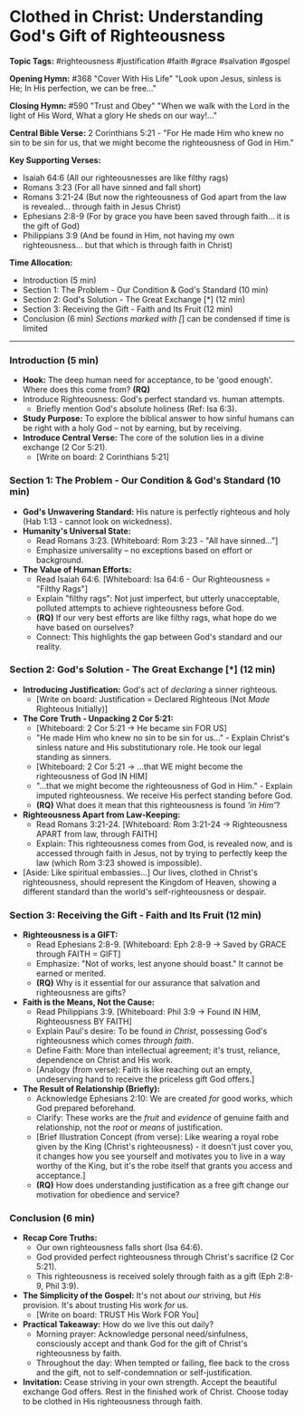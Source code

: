 # Clothed in Christ: Understanding God's Gift of Righteousness

**Topic Tags:** #righteousness #justification #faith #grace #salvation #gospel

**Opening Hymn:** #368 "Cover With His Life"
"Look upon Jesus, sinless is He; In His perfection, we can be free..."

**Closing Hymn:** #590 "Trust and Obey"
"When we walk with the Lord in the light of His Word, What a glory He sheds on our way!..."

**Central Bible Verse:** 2 Corinthians 5:21 - "For He made Him who knew no sin to be sin for us, that we might become the righteousness of God in Him."

**Key Supporting Verses:**
*   Isaiah 64:6 (All our righteousnesses are like filthy rags)
*   Romans 3:23 (For all have sinned and fall short)
*   Romans 3:21-24 (But now the righteousness of God apart from the law is revealed... through faith in Jesus Christ)
*   Ephesians 2:8-9 (For by grace you have been saved through faith... it is the gift of God)
*   Philippians 3:9 (And be found in Him, not having my own righteousness... but that which is through faith in Christ)

**Time Allocation:**
- Introduction (5 min)
- Section 1: The Problem - Our Condition & God's Standard (10 min)
- Section 2: God's Solution - The Great Exchange [*] (12 min)
- Section 3: Receiving the Gift - Faith and Its Fruit (12 min)
- Conclusion (6 min)
*Sections marked with [*] can be condensed if time is limited

---

### Introduction (5 min)

-   **Hook:** The deep human need for acceptance, to be 'good enough'. Where does this come from? **(RQ)**
-   Introduce Righteousness: God's perfect standard vs. human attempts.
    -   Briefly mention God's absolute holiness (Ref: Isa 6:3).
-   **Study Purpose:** To explore the biblical answer to how sinful humans can be right with a holy God – not by earning, but by receiving.
-   **Introduce Central Verse:** The core of the solution lies in a divine exchange (2 Cor 5:21).
    -   [Write on board: 2 Corinthians 5:21]

### Section 1: The Problem - Our Condition & God's Standard (10 min)

-   **God's Unwavering Standard:** His nature is perfectly righteous and holy (Hab 1:13 - cannot look on wickedness).
-   **Humanity's Universal State:**
    -   Read Romans 3:23. [Whiteboard: Rom 3:23 - "All have sinned..."]
    -   Emphasize universality – no exceptions based on effort or background.
-   **The Value of Human Efforts:**
    -   Read Isaiah 64:6. [Whiteboard: Isa 64:6 - Our Righteousness = "Filthy Rags"]
    -   Explain "filthy rags": Not just imperfect, but utterly unacceptable, polluted attempts to achieve righteousness before God.
    -   **(RQ)** If our very best efforts are like filthy rags, what hope do we have based on ourselves?
    -   Connect: This highlights the gap between God's standard and our reality.

### Section 2: God's Solution - The Great Exchange [*] (12 min)

-   **Introducing Justification:** God's act of *declaring* a sinner righteous.
    -   [Write on board: Justification = Declared Righteous (Not *Made* Righteous Initially)]
-   **The Core Truth - Unpacking 2 Cor 5:21:**
    -   [Whiteboard: 2 Cor 5:21 -> He became sin FOR US]
    -   "He made Him who knew no sin to be sin for us..." - Explain Christ's sinless nature and His substitutionary role. He took our legal standing as sinners.
    -   [Whiteboard: 2 Cor 5:21 -> ...that WE might become the righteousness of God IN HIM]
    -   "...that we might become the righteousness of God in Him." - Explain imputed righteousness. We receive His perfect standing before God.
    -   **(RQ)** What does it mean that this righteousness is found *'in Him'*?
-   **Righteousness Apart from Law-Keeping:**
    -   Read Romans 3:21-24. [Whiteboard: Rom 3:21-24 -> Righteousness APART from law, through FAITH]
    -   Explain: This righteousness comes from God, is revealed now, and is accessed through faith in Jesus, not by trying to perfectly keep the law (which Rom 3:23 showed is impossible).
-   [Aside: Like spiritual embassies...] Our lives, clothed in Christ's righteousness, should represent the Kingdom of Heaven, showing a different standard than the world's self-righteousness or despair.

### Section 3: Receiving the Gift - Faith and Its Fruit (12 min)

-   **Righteousness is a GIFT:**
    -   Read Ephesians 2:8-9. [Whiteboard: Eph 2:8-9 -> Saved by GRACE through FAITH = GIFT]
    -   Emphasize: "Not of works, lest anyone should boast." It cannot be earned or merited.
    -   **(RQ)** Why is it essential for our assurance that salvation and righteousness are gifts?
-   **Faith is the Means, Not the Cause:**
    -   Read Philippians 3:9. [Whiteboard: Phil 3:9 -> Found IN HIM, Righteousness BY FAITH]
    -   Explain Paul's desire: To be found *in Christ*, possessing God's righteousness which comes *through faith*.
    -   Define Faith: More than intellectual agreement; it's trust, reliance, dependence on Christ and His work.
    -   [Analogy (from verse): Faith is like reaching out an empty, undeserving hand to receive the priceless gift God offers.]
-   **The Result of Relationship (Briefly):**
    -   Acknowledge Ephesians 2:10: We are created *for* good works, which God prepared beforehand.
    -   Clarify: These works are the *fruit* and *evidence* of genuine faith and relationship, not the *root* or *means* of justification.
    -   [Brief Illustration Concept (from verse): Like wearing a royal robe given by the King (Christ's righteousness) - it doesn't just cover you, it changes how you see yourself and motivates you to live in a way worthy of the King, but it's the robe itself that grants you access and acceptance.]
    -   **(RQ)** How does understanding justification as a free gift change our motivation for obedience and service?

### Conclusion (6 min)

-   **Recap Core Truths:**
    -   Our own righteousness falls short (Isa 64:6).
    -   God provided perfect righteousness through Christ's sacrifice (2 Cor 5:21).
    -   This righteousness is received solely through faith as a gift (Eph 2:8-9, Phil 3:9).
-   **The Simplicity of the Gospel:** It's not about *our* striving, but *His* provision. It's about trusting His work *for* us.
    -   [Write on board: TRUST His Work FOR You]
-   **Practical Takeaway:** How do we live this out daily?
    -   Morning prayer: Acknowledge personal need/sinfulness, consciously accept and thank God for the gift of Christ's righteousness by faith.
    -   Throughout the day: When tempted or failing, flee back to the cross and the gift, not to self-condemnation or self-justification.
-   **Invitation:** Cease striving in your own strength. Accept the beautiful exchange God offers. Rest in the finished work of Christ. Choose today to be clothed in His righteousness through faith.